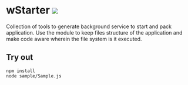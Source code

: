 
# wStarter ![](https://github.com/Wandalen/wStarter/.github/workflows/main.yml/badge.svg)

Collection of tools to generate background service to start and pack application. Use the module to keep files structure of the application and make code aware wherein the file system is it executed.

## Try out
```
npm install
node sample/Sample.js
```



